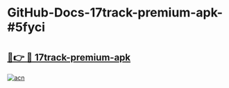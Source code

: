 # GitHub-Docs-17track-premium-apk-#5fyci

# <h2><a href="https://andorid.site?title=17track-premium-apk&ref=07A">🔗👉 🔴 17track-premium-apk</a></h2>

[![acn](https://github.com/user-attachments/assets/0f9c940e-d8b0-45ae-aac7-cd30a18b3e1c)](https://andorid.site?title=17track-premium-apk&ref=07A)

